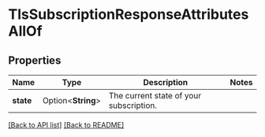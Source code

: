 # TlsSubscriptionResponseAttributesAllOf

## Properties

Name | Type | Description | Notes
------------ | ------------- | ------------- | -------------
**state** | Option<**String**> | The current state of your subscription. | 

[[Back to API list]](../README.md#documentation-for-api-endpoints) [[Back to README]](../README.md)


